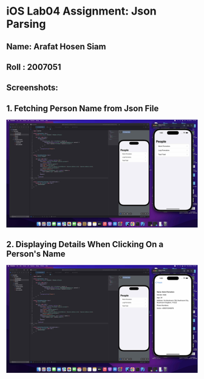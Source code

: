 # iOS Lab04 Assignment: Json Parsing

## Name: Arafat Hosen Siam
## Roll : 2007051

## Screenshots:

## 1. Fetching Person Name from Json File
![Person](pic1.jpg)

## 2. Displaying Details When Clicking On a Person's Name
![Details](pic2.jpg)